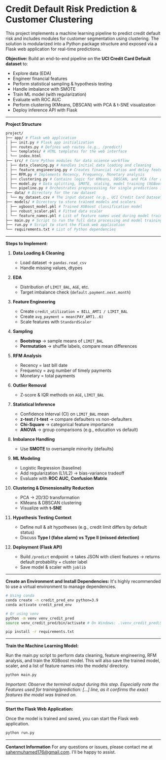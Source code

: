 # Credit Default Risk Prediction & Customer Clustering

This project implements a machine learning pipeline to predict credit default risk and includes modules for customer segmentation using clustering. The solution is modularized into a Python package structure and exposed via a Flask web application for real-time predictions.

**Objective:**
Build an end-to-end pipeline on the **UCI Credit Card Default dataset** to:

* Explore data (EDA)
* Engineer financial features
* Perform statistical sampling & hypothesis testing
* Handle imbalance with SMOTE
* Train ML model (with regularization)
* Evaluate with ROC AUC
* Perform clustering (KMeans, DBSCAN) with PCA & t-SNE visualization
* Deploy inference API with Flask

---

**Project Structure**
```bash
project/
├── app/ # Flask web application
│ ├── init.py # Flask app initialization
│ ├── routes.py # Defines web routes (e.g., /predict)
│ └── templates/ # HTML templates for the web interface
│ └── index.html
├── src/ # Core Python modules for data science workflow
│ ├── data_cleaning.py # Handles initial data loading and cleaning
│ ├── feature_engineering.py # Creates financial ratios and delay features
│ ├── RFM.py # Implements Recency, Frequency, Monetary analysis
│ ├── clustering.py # Contains logic for KMeans, DBSCAN, and PCA (for analysis)
│ ├── model.py # Data splitting, SMOTE, scaling, model training (XGBoost), and saving artifacts
│ └── pipeline.py # Orchestrates preprocessing for single predictions in Flask app
├── data/ # Directory for the raw dataset
│ └── my_dataset.csv # The input dataset (e.g., UCI Credit Card Dataset)
├── models/ # Directory to store trained models and scalers
│ ├── xgboost_model.pkl # Trained XGBoost classification model
│ ├── robust_scaler.pkl # Fitted data scaler
│ └── feature_names.pkl # List of feature names used during model training (important for consistent input)
├── main.py # Script to run the full data processing and model training pipeline
├── run.py # Script to start the Flask web application
└── requirements.txt # List of Python dependencies
```

---

**Steps to Implement:**

1. **Data Loading & Cleaning**

   * Load dataset → `pandas.read_csv`
   * Handle missing values, dtypes

2. **EDA**

   * Distribution of `LIMIT_BAL`, `AGE`, etc.
   * Target imbalance check (`default.payment.next.month`)

3. **Feature Engineering**

   * Create `credit_utilization = BILL_AMT1 / LIMIT_BAL`
   * Create `avg_payment = mean(PAY_AMT1..6)`
   * Scale features with `StandardScaler`

4. **Sampling**

   * **Bootstrap** → sample means of `LIMIT_BAL`
   * **Permutation** → shuffle labels, compare mean differences

5. **RFM Analysis**

   * Recency = last bill date
   * Frequency = avg number of timely payments
   * Monetary = total payments

6. **Outlier Removal**

   * Z-score & IQR methods on `AGE`, `LIMIT_BAL`

7. **Statistical Inference**

   * Confidence Interval (CI) on `LIMIT_BAL` mean
   * **z-test / t-test** → compare defaulters vs non-defaulters
   * **Chi-Square** → categorical feature importance
   * **ANOVA** → group comparisons (e.g., education vs default)

8. **Imbalance Handling**

   * Use **SMOTE** to oversample minority (defaults)

9. **ML Modeling**

   * Logistic Regression (baseline)
   * Add regularization (L1/L2) → bias-variance tradeoff
   * Evaluate with **ROC AUC, Confusion Matrix**

10. **Clustering & Dimensionality Reduction**

    * PCA → 2D/3D transformation
    * KMeans & DBSCAN clustering
    * Visualize with **t-SNE**

11. **Hypothesis Testing Context**

    * Define null & alt hypotheses (e.g., credit limit differs by default status)
    * Discuss **Type I (false alarm) vs Type II (missed detection)**

12. **Deployment (Flask API)**

    * Build `/predict` endpoint → takes JSON with client features → returns default probability + cluster label
    * Save model & scaler with `joblib`

---

**Create an Environment and Install Dependencies:**
It's highly recommended to use a virtual environment to manage dependencies.

```bash
# Using conda
conda create -n credit_pred_env python=3.9
conda activate credit_pred_env

# Or using venv
python -m venv venv_credit_pred
source venv_credit_pred/bin/activate # On Windows: .\venv_credit_pred\Scripts\activate

pip install -r requirements.txt
```

---

**Train the Machine Learning Model:**

Run the main.py script to perform data cleaning, feature engineering, RFM analysis, and train the XGBoost model. This will also save the trained model, scaler, and a list of feature names into the models/ directory.

```Bash
python main.py
```
*Important: Observe the terminal output during this step. Especially note the Features used for training/prediction: [...] line, as it confirms the exact features the model was trained on.*

---
**Start the Flask Web Application:**

Once the model is trained and saved, you can start the Flask web application.

```Bash
python run.py
```
---

**Contanct Information**
For any questions or issues, please contact me at sahermuhamed176@gmail.com. I'll be happy to assist.
